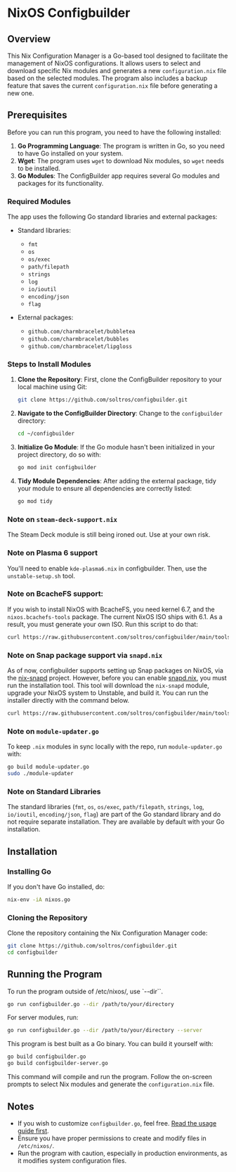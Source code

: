 
# NixOS Configbuilder

## Overview

This Nix Configuration Manager is a Go-based tool designed to facilitate the management of NixOS configurations. It allows users to select and download specific Nix modules and generates a new `configuration.nix` file based on the selected modules. The program also includes a backup feature that saves the current `configuration.nix` file before generating a new one.

## Prerequisites

Before you can run this program, you need to have the following installed:

1. **Go Programming Language**: The program is written in Go, so you need to have Go installed on your system.
2. **Wget**: The program uses `wget` to download Nix modules, so `wget` needs to be installed.
3. **Go Modules**: The ConfigBuilder app requires several Go modules and packages for its functionality.

### Required Modules

The app uses the following Go standard libraries and external packages:

- Standard libraries:
  - `fmt`
  - `os`
  - `os/exec`
  - `path/filepath`
  - `strings`
  - `log`
  - `io/ioutil`
  - `encoding/json`
  - `flag`

- External packages:
  - `github.com/charmbracelet/bubbletea`
  - `github.com/charmbracelet/bubbles`
  - `github.com/charmbracelet/lipgloss`

### Steps to Install Modules

1. **Clone the Repository**: First, clone the ConfigBuilder repository to your local machine using Git:
    ```sh
    git clone https://github.com/soltros/configbuilder.git
    ```

2. **Navigate to the ConfigBuilder Directory**: Change to the `configbuilder` directory:
    ```sh
    cd ~/configbuilder
    ```

3. **Initialize Go Module**: If the Go module hasn't been initialized in your project directory, do so with:
    ```sh
    go mod init configbuilder
    ```

4. **Tidy Module Dependencies**: After adding the external package, tidy your module to ensure all dependencies are correctly listed:
    ```sh
    go mod tidy
    ```

### Note on `steam-deck-support.nix`

The Steam Deck module is still being ironed out. Use at your own risk.

### Note on Plasma 6 support

You'll need to enable `kde-plasma6.nix` in configbuilder. Then, use the `unstable-setup.sh` tool.

### Note on BcacheFS support:

If you wish to install NixOS with BcacheFS, you need kernel 6.7, and the `nixos.bcachefs-tools` package. The current NixOS ISO ships with 6.1. As a result, you must generate your own ISO. Run this script to do that:

```sh
curl https://raw.githubusercontent.com/soltros/configbuilder/main/tools/bcachfs-iso-builder.sh | sh
```

### Note on Snap package support via `snapd.nix`

As of now, configbuilder supports setting up Snap packages on NixOS, via the [nix-snapd](https://github.com/io12/nix-snapd) project. However, before you can enable [snapd.nix](https://github.com/soltros/configbuilder/blob/main/modules/snapd.nix), you must run the installation tool. This tool will download the `nix-snapd` module, upgrade your NixOS system to Unstable, and build it. You can run the installer directly with the command below.

```sh
curl https://raw.githubusercontent.com/soltros/configbuilder/main/tools/snapd-installer.sh | sh
```

### Note on `module-updater.go`

To keep `.nix` modules in sync locally with the repo, run `module-updater.go` with:

```sh
go build module-updater.go
sudo ./module-updater
```

### Note on Standard Libraries

The standard libraries (`fmt`, `os`, `os/exec`, `path/filepath`, `strings`, `log`, `io/ioutil`, `encoding/json`, `flag`) are part of the Go standard library and do not require separate installation. They are available by default with your Go installation.

## Installation

### Installing Go

If you don't have Go installed, do:

```sh
nix-env -iA nixos.go
```

### Cloning the Repository

Clone the repository containing the Nix Configuration Manager code:
```sh
git clone https://github.com/soltros/configbuilder.git
cd configbuilder
```

## Running the Program

To run the program outside of /etc/nixos/, use `--dir``.
```sh
go run configbuilder.go --dir /path/to/your/directory
```

For server modules, run:
```sh
go run configbuilder.go --dir /path/to/your/directory --server
```

This program is best built as a Go binary. You can build it yourself with:
```sh
go build configbuilder.go
go build configbuilder-server.go
```

This command will compile and run the program. Follow the on-screen prompts to select Nix modules and generate the `configuration.nix` file.

## Notes

- If you wish to customize `configbuilder.go`, feel free. [Read the usage guide first](https://github.com/soltros/configbuilder/blob/main/USAGE.md).
- Ensure you have proper permissions to create and modify files in `/etc/nixos/`.
- Run the program with caution, especially in production environments, as it modifies system configuration files.
